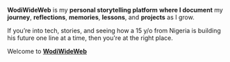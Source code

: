 **WodiWideWeb** is my **personal storytelling platform** **where I document** my **journey**, **reflections**, **memories**, **lessons**, and **projects** as I grow. 

If you’re into tech, stories, and seeing how a 15 y/o from Nigeria is building his future one line at a time, then you're at the right place. 

Welcome to [**WodiWideWeb**](https://wodiwideweb.netlify.app)